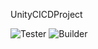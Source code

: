 UnityCICDProject

![Tester](https://github.com/L1247/UnityCICDProject/GithubActionTest/workflows/Main/badge.svg?branch=develop)
![Builder](https://github.com/L1247/UnityCICDProject/GithubActionTest/workflows/Main/badge.svg?branch=develop)
